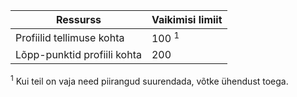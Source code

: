 Ressurss| Vaikimisi limiit
---|---
Profiilid tellimuse kohta | 100 <sup>1</sup>
Lõpp-punktid profiili kohta| 200

<sup>1</sup> Kui teil on vaja need piirangud suurendada, võtke ühendust toega.